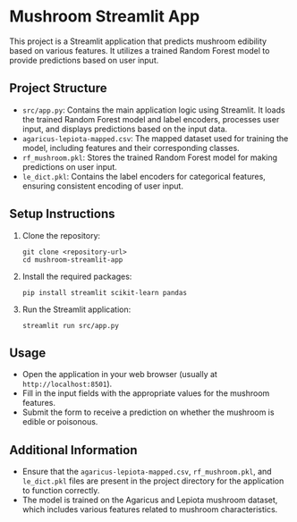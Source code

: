 # Mushroom Streamlit App

This project is a Streamlit application that predicts mushroom edibility based on various features. It utilizes a trained Random Forest model to provide predictions based on user input.

## Project Structure

- `src/app.py`: Contains the main application logic using Streamlit. It loads the trained Random Forest model and label encoders, processes user input, and displays predictions based on the input data.
- `agaricus-lepiota-mapped.csv`: The mapped dataset used for training the model, including features and their corresponding classes.
- `rf_mushroom.pkl`: Stores the trained Random Forest model for making predictions on user input.
- `le_dict.pkl`: Contains the label encoders for categorical features, ensuring consistent encoding of user input.

## Setup Instructions

1. Clone the repository:
   ```
   git clone <repository-url>
   cd mushroom-streamlit-app
   ```

2. Install the required packages:
   ```
   pip install streamlit scikit-learn pandas
   ```

3. Run the Streamlit application:
   ```
   streamlit run src/app.py
   ```

## Usage

- Open the application in your web browser (usually at `http://localhost:8501`).
- Fill in the input fields with the appropriate values for the mushroom features.
- Submit the form to receive a prediction on whether the mushroom is edible or poisonous.

## Additional Information

- Ensure that the `agaricus-lepiota-mapped.csv`, `rf_mushroom.pkl`, and `le_dict.pkl` files are present in the project directory for the application to function correctly.
- The model is trained on the Agaricus and Lepiota mushroom dataset, which includes various features related to mushroom characteristics.